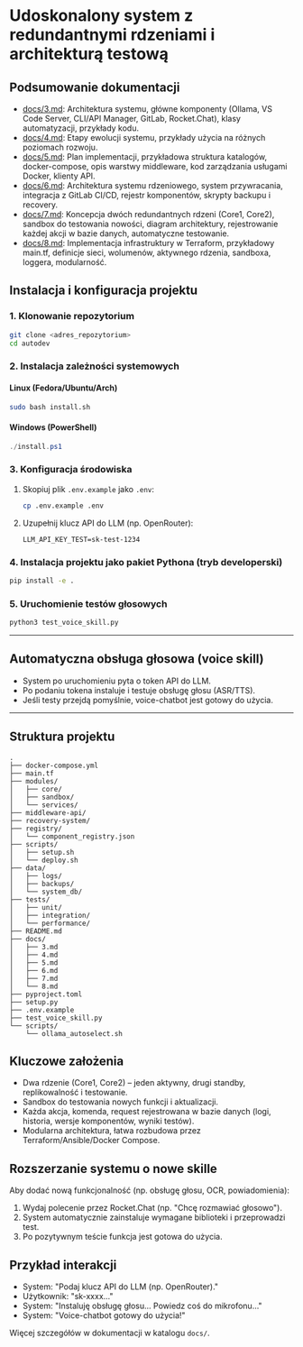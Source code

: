 # Udoskonalony system z redundantnymi rdzeniami i architekturą testową

## Podsumowanie dokumentacji

- [docs/3.md](docs/3.md): Architektura systemu, główne komponenty (Ollama, VS Code Server, CLI/API Manager, GitLab, Rocket.Chat), klasy automatyzacji, przykłady kodu.
- [docs/4.md](docs/4.md): Etapy ewolucji systemu, przykłady użycia na różnych poziomach rozwoju.
- [docs/5.md](docs/5.md): Plan implementacji, przykładowa struktura katalogów, docker-compose, opis warstwy middleware, kod zarządzania usługami Docker, klienty API.
- [docs/6.md](docs/6.md): Architektura systemu rdzeniowego, system przywracania, integracja z GitLab CI/CD, rejestr komponentów, skrypty backupu i recovery.
- [docs/7.md](docs/7.md): Koncepcja dwóch redundantnych rdzeni (Core1, Core2), sandbox do testowania nowości, diagram architektury, rejestrowanie każdej akcji w bazie danych, automatyczne testowanie.
- [docs/8.md](docs/8.md): Implementacja infrastruktury w Terraform, przykładowy main.tf, definicje sieci, wolumenów, aktywnego rdzenia, sandboxa, loggera, modularność.

## Instalacja i konfiguracja projektu

### 1. Klonowanie repozytorium

```bash
git clone <adres_repozytorium>
cd autodev
```

### 2. Instalacja zależności systemowych

#### Linux (Fedora/Ubuntu/Arch)

```bash
sudo bash install.sh
```

#### Windows (PowerShell)

```powershell
./install.ps1
```

### 3. Konfiguracja środowiska

1. Skopiuj plik `.env.example` jako `.env`:
   ```bash
   cp .env.example .env
   ```
2. Uzupełnij klucz API do LLM (np. OpenRouter):
   ```env
   LLM_API_KEY_TEST=sk-test-1234
   ```

### 4. Instalacja projektu jako pakiet Pythona (tryb developerski)

```bash
pip install -e .
```

### 5. Uruchomienie testów głosowych

```bash
python3 test_voice_skill.py
```

---

## Automatyczna obsługa głosowa (voice skill)

- System po uruchomieniu pyta o token API do LLM.
- Po podaniu tokena instaluje i testuje obsługę głosu (ASR/TTS).
- Jeśli testy przejdą pomyślnie, voice-chatbot jest gotowy do użycia.

---

## Struktura projektu

```
.
├── docker-compose.yml
├── main.tf
├── modules/
│   ├── core/
│   ├── sandbox/
│   └── services/
├── middleware-api/
├── recovery-system/
├── registry/
│   └── component_registry.json
├── scripts/
│   ├── setup.sh
│   └── deploy.sh
├── data/
│   ├── logs/
│   ├── backups/
│   └── system_db/
├── tests/
│   ├── unit/
│   ├── integration/
│   └── performance/
├── README.md
├── docs/
│   ├── 3.md
│   ├── 4.md
│   ├── 5.md
│   ├── 6.md
│   ├── 7.md
│   └── 8.md
├── pyproject.toml
├── setup.py
├── .env.example
├── test_voice_skill.py
└── scripts/
    └── ollama_autoselect.sh
```

## Kluczowe założenia
- Dwa rdzenie (Core1, Core2) – jeden aktywny, drugi standby, replikowalność i testowanie.
- Sandbox do testowania nowych funkcji i aktualizacji.
- Każda akcja, komenda, request rejestrowana w bazie danych (logi, historia, wersje komponentów, wyniki testów).
- Modularna architektura, łatwa rozbudowa przez Terraform/Ansible/Docker Compose.

## Rozszerzanie systemu o nowe skille

Aby dodać nową funkcjonalność (np. obsługę głosu, OCR, powiadomienia):
1. Wydaj polecenie przez Rocket.Chat (np. "Chcę rozmawiać głosowo").
2. System automatycznie zainstaluje wymagane biblioteki i przeprowadzi test.
3. Po pozytywnym teście funkcja jest gotowa do użycia.

## Przykład interakcji

- System: "Podaj klucz API do LLM (np. OpenRouter)."
- Użytkownik: "sk-xxxx..."
- System: "Instaluję obsługę głosu... Powiedz coś do mikrofonu..."
- System: "Voice-chatbot gotowy do użycia!"

Więcej szczegółów w dokumentacji w katalogu `docs/`.